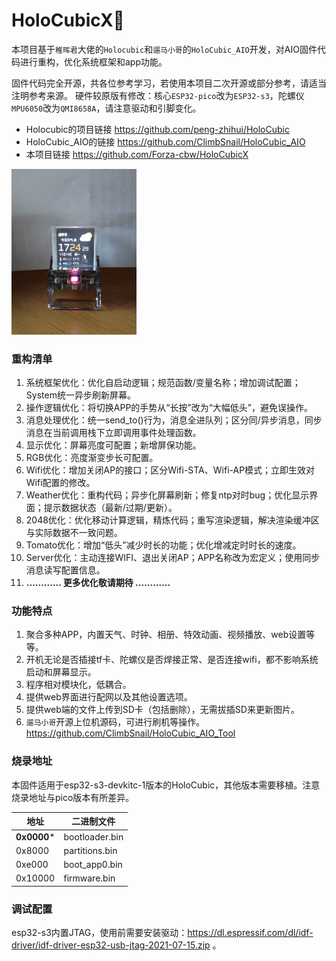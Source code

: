# HoloCubicX🥑

本项目基于`稚晖君`大佬的`Holocubic`和`遛马小哥`的`HoloCubic_AIO`开发，对AIO固件代码进行重构，优化系统框架和app功能。

固件代码完全开源，共各位参考学习，若使用本项目二次开源或部分参考，请适当注明参考来源。
硬件较原版有修改：核心`ESP32-pico`改为`ESP32-s3`，陀螺仪`MPU6050`改为`QMI8658A`，请注意驱动和引脚变化。

* Holocubic的项目链接 https://github.com/peng-zhihui/HoloCubic
* HoloCubic_AIO的链接 https://github.com/ClimbSnail/HoloCubic_AIO
* 本项目链接 https://github.com/Forza-cbw/HoloCubicX

<img src="https://github.com/Forza-cbw/HoloCubicX/blob/master/src/resource/%E6%95%88%E6%9E%9C%E5%9B%BE.jpg" width="200" />

### 重构清单
1. 系统框架优化：优化自启动逻辑；规范函数/变量名称；增加调试配置；System统一异步刷新屏幕。
2. 操作逻辑优化：将切换APP的手势从“长按”改为“大幅低头”，避免误操作。
3. 消息处理优化：统一send_to()行为，消息全进队列；区分同/异步消息，同步消息在当前调用栈下立即调用事件处理函数。
4. 显示优化：屏幕亮度可配置；新增屏保功能。
5. RGB优化：亮度渐变步长可配置。
4. Wifi优化：增加关闭AP的接口；区分Wifi-STA、Wifi-AP模式；立即生效对Wifi配置的修改。
4. Weather优化：重构代码；异步化屏幕刷新；修复ntp对时bug；优化显示界面；提示数据状态（最新/过期/更新）。
5. 2048优化：优化移动计算逻辑，精炼代码；重写渲染逻辑，解决渲染缓冲区与实际数据不一致问题。
6. Tomato优化：增加“低头”减少时长的功能；优化增减定时时长的速度。
7. Server优化：主动连接WIFI、退出关闭AP；APP名称改为宏定义；使用同步消息读写配置信息。
8. **............ 更多优化敬请期待 ............**

### 功能特点
1. 聚合多种APP，内置天气、时钟、相册、特效动画、视频播放、web设置等等。 
2. 开机无论是否插接tf卡、陀螺仪是否焊接正常、是否连接wifi，都不影响系统启动和屏幕显示。 
3. 程序相对模块化，低耦合。 
4. 提供web界面进行配网以及其他设置选项。 
5. 提供web端的文件上传到SD卡（包括删除），无需拔插SD来更新图片。
6. `遛马小哥`开源上位机源码，可进行刷机等操作。 https://github.com/ClimbSnail/HoloCubic_AIO_Tool

### **烧录地址**
本固件适用于esp32-s3-devkitc-1版本的HoloCubic，其他版本需要移植。注意烧录地址与pico版本有所差异。

|   地址  |  二进制文件   |
|-------|-------|
|  **0x0000***  |  bootloader.bin  |
|  0x8000  |  partitions.bin  |
|  0xe000  |  boot_app0.bin  |
|  0x10000  |  firmware.bin  |

### **调试配置**
esp32-s3内置JTAG，使用前需要安装驱动：https://dl.espressif.com/dl/idf-driver/idf-driver-esp32-usb-jtag-2021-07-15.zip 。